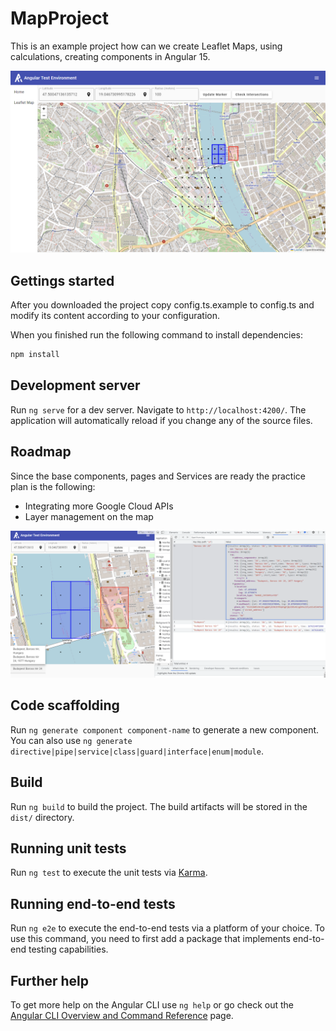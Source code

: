 # MapProject

This is an example project how can we create Leaflet Maps, using calculations, creating components in Angular 15.

![Screenshot from /map](screenshot.png)


## Gettings started

After you downloaded the project copy config.ts.example to config.ts and modify its content according to your configuration.

When you finished run the following command to install dependencies:

```bash
npm install
```

## Development server

Run `ng serve` for a dev server. Navigate to `http://localhost:4200/`. The application will automatically reload if you change any of the source files.

## Roadmap

Since the base components, pages and Services are ready the practice plan is the following:
 - Integrating more Google Cloud APIs
 - Layer management on the map

![GeoCoder IndexDB Cache](screenshot_maps.png)

## Code scaffolding

Run `ng generate component component-name` to generate a new component. You can also use `ng generate directive|pipe|service|class|guard|interface|enum|module`.

## Build

Run `ng build` to build the project. The build artifacts will be stored in the `dist/` directory.

## Running unit tests

Run `ng test` to execute the unit tests via [Karma](https://karma-runner.github.io).

## Running end-to-end tests

Run `ng e2e` to execute the end-to-end tests via a platform of your choice. To use this command, you need to first add a package that implements end-to-end testing capabilities.

## Further help

To get more help on the Angular CLI use `ng help` or go check out the [Angular CLI Overview and Command Reference](https://angular.io/cli) page.
